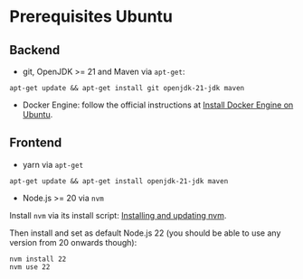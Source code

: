 # Prerequisites Ubuntu

## Backend
* git, OpenJDK >= 21 and Maven via `apt-get`:
```shell
apt-get update && apt-get install git openjdk-21-jdk maven
```
* Docker Engine: follow the official instructions at [Install Docker Engine on Ubuntu](https://docs.docker.com/engine/install/ubuntu/).

## Frontend
* yarn via `apt-get`

```shell
apt-get update && apt-get install openjdk-21-jdk maven
```

* Node.js >= 20 via `nvm`

Install `nvm` via its install script: [Installing and updating nvm](https://github.com/nvm-sh/nvm/blob/master/README.md#installing-and-updating).

Then install and set as default Node.js 22 (you should be able to use any version from 20 onwards though):
```shell
nvm install 22
nvm use 22
```